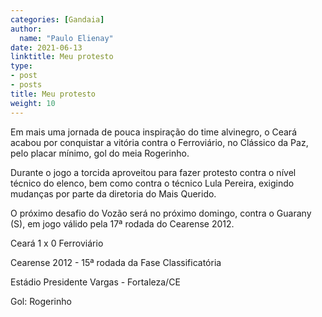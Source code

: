 ```yaml
---
categories: [Gandaia]
author:
  name: "Paulo Elienay"
date: 2021-06-13
linktitle: Meu protesto
type:
- post
- posts
title: Meu protesto
weight: 10
---
```

<html>
<head>
<meta charset='UTF-8'><meta name='viewport' content='width=device-width initial-scale=1'>
</head>
<body><p>Em mais uma jornada de pouca inspiração do time alvinegro, o Ceará acabou por conquistar a vitória contra o Ferroviário, no Clássico da Paz, pelo placar mínimo, gol do meia Rogerinho.</p>
<p>Durante o jogo a torcida aproveitou para fazer protesto contra o nível técnico do elenco, bem como contra o técnico Lula Pereira, exigindo mudanças por parte da diretoria do Mais Querido.</p>
<p>O próximo desafio do Vozão será no próximo domingo, contra o Guarany (S), em jogo válido pela 17ª rodada do Cearense 2012.</p>
<p>Ceará 1 x 0 Ferroviário</p>
<p>Cearense 2012 - 15ª rodada da Fase Classificatória</p>
<p>Estádio Presidente Vargas - Fortaleza/CE</p>
<p>Gol: Rogerinho</p>
</body>
</html> 
